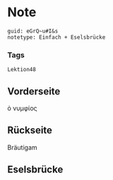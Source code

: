 # Note
```
guid: eGrQ~u#I&s
notetype: Einfach + Eselsbrücke
```

### Tags
```
Lektion48
```

## Vorderseite
ὁ νυμφίος

## Rückseite
Bräutigam

## Eselsbrücke

